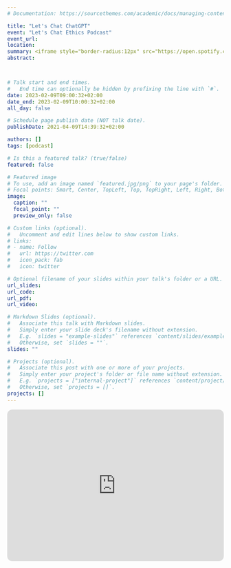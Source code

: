 ```yaml
---
# Documentation: https://sourcethemes.com/academic/docs/managing-content/

title: "Let's Chat ChatGPT"
event: "Let's Chat Ethics Podcast"
event_url: 
location:
summary: <iframe style="border-radius:12px" src="https://open.spotify.com/embed/episode/0bGk0z2PXq401V7UZJuMi0?utm_source=generator" width="100%" height="352" frameBorder="0" allowfullscreen="" allow="autoplay; clipboard-write; encrypted-media; fullscreen; picture-in-picture" loading="lazy"></iframe>
abstract: 



# Talk start and end times.
#   End time can optionally be hidden by prefixing the line with `#`.
date: 2023-02-09T09:00:32+02:00
date_end: 2023-02-09T10:00:32+02:00
all_day: false

# Schedule page publish date (NOT talk date).
publishDate: 2021-04-09T14:39:32+02:00

authors: []
tags: [podcast]

# Is this a featured talk? (true/false)
featured: false

# Featured image
# To use, add an image named `featured.jpg/png` to your page's folder. 
# Focal points: Smart, Center, TopLeft, Top, TopRight, Left, Right, BottomLeft, Bottom, BottomRight.
image:
  caption: ""
  focal_point: ""
  preview_only: false

# Custom links (optional).
#   Uncomment and edit lines below to show custom links.
# links:
# - name: Follow
#   url: https://twitter.com
#   icon_pack: fab
#   icon: twitter

# Optional filename of your slides within your talk's folder or a URL.
url_slides:
url_code:
url_pdf:
url_video: 

# Markdown Slides (optional).
#   Associate this talk with Markdown slides.
#   Simply enter your slide deck's filename without extension.
#   E.g. `slides = "example-slides"` references `content/slides/example-slides.md`.
#   Otherwise, set `slides = ""`.
slides: ""

# Projects (optional).
#   Associate this post with one or more of your projects.
#   Simply enter your project's folder or file name without extension.
#   E.g. `projects = ["internal-project"]` references `content/project/deep-learning/index.md`.
#   Otherwise, set `projects = []`.
projects: []
---
```

<iframe style="border-radius:12px" src="https://open.spotify.com/embed/episode/0bGk0z2PXq401V7UZJuMi0?utm_source=generator" width="100%" height="352" frameBorder="0" allowfullscreen="" allow="autoplay; clipboard-write; encrypted-media; fullscreen; picture-in-picture" loading="lazy"></iframe>